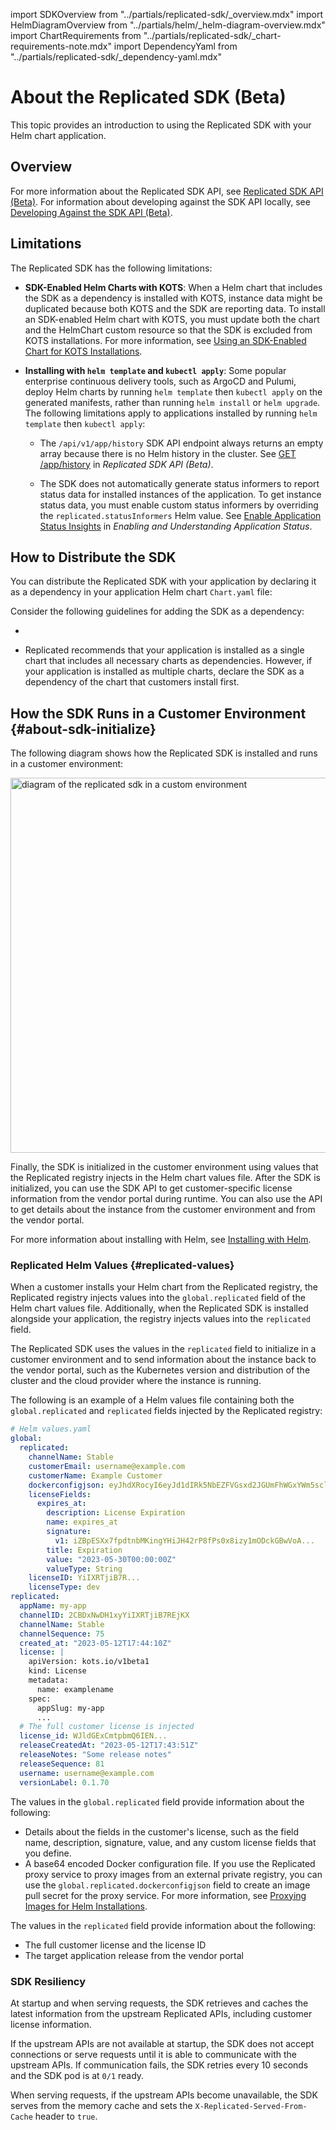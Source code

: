 import SDKOverview from "../partials/replicated-sdk/_overview.mdx"
import HelmDiagramOverview from "../partials/helm/_helm-diagram-overview.mdx"
import ChartRequirements from "../partials/replicated-sdk/_chart-requirements-note.mdx"
import DependencyYaml from "../partials/replicated-sdk/_dependency-yaml.mdx"

# About the Replicated SDK (Beta)

This topic provides an introduction to using the Replicated SDK with your Helm chart application.

## Overview

<SDKOverview/>

For more information about the Replicated SDK API, see [Replicated SDK API (Beta)](/reference/replicated-sdk-apis). For information about developing against the SDK API locally, see [Developing Against the SDK API (Beta)](replicated-sdk-development).

## Limitations

The Replicated SDK has the following limitations:

* **SDK-Enabled Helm Charts with KOTS**: When a Helm chart that includes the SDK as a dependency is installed with KOTS, instance data might be duplicated because both KOTS and the SDK are reporting data. To install an SDK-enabled Helm chart with KOTS, you must update both the chart and the HelmChart custom resource so that the SDK is excluded from KOTS installations. For more information, see [Using an SDK-Enabled Chart for KOTS Installations](helm-kots-using-sdk).

* **Installing with `helm template` and `kubectl apply`**: Some popular enterprise continuous delivery tools, such as ArgoCD and Pulumi, deploy Helm charts by running `helm template` then `kubectl apply` on the generated manifests, rather than running `helm install` or `helm upgrade`.  The following limitations apply to applications installed by running `helm template` then `kubectl apply`:

  * The `/api/v1/app/history` SDK API endpoint always returns an empty array because there is no Helm history in the cluster. See [GET /app/history](/reference/replicated-sdk-apis#get-apphistory) in _Replicated SDK API (Beta)_.

  * The SDK does not automatically generate status informers to report status data for installed instances of the application. To get instance status data, you must enable custom status informers by overriding the `replicated.statusInformers` Helm value. See [Enable Application Status Insights](/vendor/insights-app-status#enable-application-status-insights) in _Enabling and Understanding Application Status_.


## How to Distribute the SDK

You can distribute the Replicated SDK with your application by declaring it as a dependency in your application Helm chart `Chart.yaml` file:

<DependencyYaml/>

Consider the following guidelines for adding the SDK as a dependency:

* <ChartRequirements/>

* Replicated recommends that your application is installed as a single chart that includes all necessary charts as dependencies. However, if your application is installed as multiple charts, declare the SDK as a dependency of the chart that customers install first.

## How the SDK Runs in a Customer Environment {#about-sdk-initialize}

The following diagram shows how the Replicated SDK is installed and runs in a customer environment:

<img src="/images/sdk-overview-diagram.png" alt="diagram of the replicated sdk in a custom environment" width="600px"/> 

<HelmDiagramOverview/>

Finally, the SDK is initialized in the customer environment using values that the Replicated registry injects in the Helm chart values file. After the SDK is initialized, you can use the SDK API to get customer-specific license information from the vendor portal during runtime. You can also use the API to get details about the instance from the customer environment and from the vendor portal.

For more information about installing with Helm, see [Installing with Helm](install-with-helm).

### Replicated Helm Values {#replicated-values}

When a customer installs your Helm chart from the Replicated registry, the Replicated registry injects values into the `global.replicated` field of the Helm chart values file. Additionally, when the Replicated SDK is installed alongside your application, the registry injects values into the `replicated` field.

The Replicated SDK uses the values in the `replicated` field to initialize in a customer environment and to send information about the instance back to the vendor portal, such as the Kubernetes version and distribution of the cluster and the cloud provider where the instance is running.

The following is an example of a Helm values file containing both the `global.replicated` and `replicated` fields injected by the Replicated registry:

```yaml
# Helm values.yaml
global:
  replicated:
    channelName: Stable
    customerEmail: username@example.com
    customerName: Example Customer
    dockerconfigjson: eyJhdXRocyI6eyJd1dIRk5NbEZFVGsxd2JGUmFhWGxYWm5scloyNVRSV1pPT2pKT2NGaHhUVEpSUkU1...
    licenseFields:
      expires_at:
        description: License Expiration
        name: expires_at
        signature:
          v1: iZBpESXx7fpdtnbMKingYHiJH42rP8fPs0x8izy1mODckGBwVoA... 
        title: Expiration
        value: "2023-05-30T00:00:00Z"
        valueType: String
    licenseID: YiIXRTjiB7R...
    licenseType: dev
replicated:
  appName: my-app
  channelID: 2CBDxNwDH1xyYiIXRTjiB7REjKX
  channelName: Stable
  channelSequence: 75
  created_at: "2023-05-12T17:44:10Z"
  license: | 
    apiVersion: kots.io/v1beta1
    kind: License
    metadata:
      name: examplename
    spec:
      appSlug: my-app
      ...       
  # The full customer license is injected
  license_id: WJldGExCmtpbmQ6IEN...
  releaseCreatedAt: "2023-05-12T17:43:51Z"
  releaseNotes: "Some release notes"
  releaseSequence: 81
  username: username@example.com
  versionLabel: 0.1.70
```

The values in the `global.replicated` field provide information about the following:
* Details about the fields in the customer's license, such as the field name, description, signature, value, and any custom license fields that you define.
* A base64 encoded Docker configuration file. If you use the Replicated proxy service to proxy images from an external private registry, you can use the `global.replicated.dockerconfigjson` field to create an image pull secret for the proxy service. For more information, see [Proxying Images for Helm Installations](/vendor/helm-image-registry). 

The values in the `replicated` field provide information about the following:
* The full customer license and the license ID
* The target application release from the vendor portal

### SDK Resiliency

At startup and when serving requests, the SDK retrieves and caches the latest information from the upstream Replicated APIs, including customer license information.

If the upstream APIs are not available at startup, the SDK does not accept connections or serve requests until it is able to communicate with the upstream APIs. If communication fails, the SDK retries every 10 seconds and the SDK pod is at `0/1` ready.

When serving requests, if the upstream APIs become unavailable, the SDK serves from the memory cache and sets the `X-Replicated-Served-From-Cache` header to `true`.
